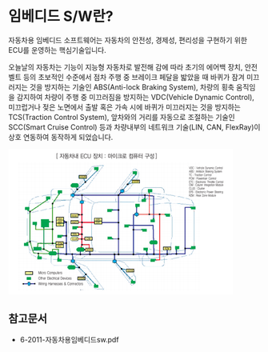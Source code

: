 # 임베디드 S/W란?

자동차용 임베디드 소프트웨어는 자동차의 안전성, 경제성, 편리성을 구현하기 위한 ECU를 운영하는 핵심기술입니다.

오늘날의 자동차는 기능이 지능형 자동차로 발전해 감에 따라 초기의 에어백 장치, 안전벨트 등의 초보적인 수준에서 점차 주행 중 브레이크 페달을 밟았을 때 바퀴가 잠겨 미끄러지는 것을 방지하는 기술인 ABS(Anti-lock Braking System), 차량의 횡축 움직임을 감지하여 차량이 주행 중 미끄러짐을 방지하는 VDC(Vehicle Dynamic Control), 미끄럽거나 젖은 노면에서 출발 혹은 가속 시에 바퀴가 미끄러지는 것을 방지하는 TCS(Traction Control System), 앞차와의 거리를 자동으로 조절하는 기술인 SCC(Smart Cruise Control) 등과 차량내부의 네트워크 기술(LIN, CAN, FlexRay)이상호 연동하여 동작하게 되었습니다.

![자동차내_ECU_장치](./images/임베디드_SW_Q1_1_1.PNG)

## 참고문서 
- 6-2011-자동차용임베디드sw.pdf